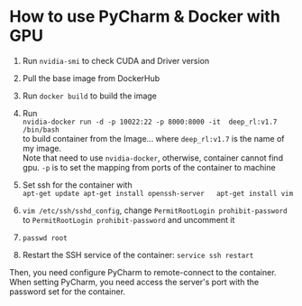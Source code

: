 # How to use PyCharm & Docker with GPU 

1. Run `nvidia-smi` to check CUDA and Driver version
2. Pull the base image from DockerHub
3. Run `docker build` to build the image
4. Run  
`nvidia-docker run -d -p 10022:22 -p 8000:8000 -it  deep_rl:v1.7 /bin/bash
`  
to build container from the Image... where `deep_rl:v1.7` is the name of my image.  
Note that need to use `nvidia-docker`, otherwise, container cannot find gpu.
`-p` is to set the mapping from ports of the container to machine

5. Set ssh for the container with  
`
apt-get update
apt-get install openssh-server  
apt-get install vim  
`

6. `vim /etc/ssh/sshd_config`, change `PermitRootLogin prohibit-password` to `PermitRootLogin prohibit-password`
and uncomment it
7. `passwd root`
8. Restart the SSH service of the container: `service ssh restart`

Then, you need configure PyCharm to remote-connect to the container. 
When setting PyCharm, you need access the server's port with the password set
for the container. 

